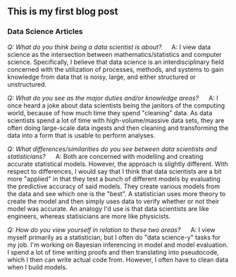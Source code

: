 ## This is my first blog post

### Data Science Articles 

*Q: What do you think being a data scientist is about?*
&ensp;
$~$
 A:  I view data science as the intersection between mathematics/statistics and computer science. Specifically, I believe that data science is an interdisciplinary field 
concerned with the utilization of processes, methods, and systems to gain knowledge from data that is noisy, large, and either structured or unstructured.




*Q: What do you see as the major duties and/or knowledge areas?*
&ensp; $~$
A: I once heard a joke about data scientists being the janitors of the computing world, because of how much time they spend "cleaning" data. As data scientists spend
a lot of time with high-volume/massive data sets, they are often doing large-scale data ingests and then cleaning and transforming the data into a form that is usable to
perform analyses.



*Q: What differences/similarities do you see between data scientists and statisticians?*
&ensp; $~$
A: Both are concerned with modelling and creating accurate statistical models. However, the approach is slightly different.
With respect to differences, I would say that I think that data scientists are a bit more "applied" in that they test a bunch of different models by evaluating the
predictive accuracy of said models. They create various models from the data and see which one is the "best". A statistician uses more theory to create the model and then 
simply uses data to verify whether or not their model was accurate.
An analogy I'd use is that data scientists are like engineers, whereas statisicians are more like physicists.




*Q: How do you view yourself in relation to these two areas?*
&ensp; $~$
A: I view myself primarily as a statistician, but I often do "data science-y" tasks for my job. I'm working on Bayesian inferencing in model and model evaluation.
I spend a lot of time writing proofs and then translating into pseudocode, which I then can write actual code from. However, I often have to clean data when I build models.
